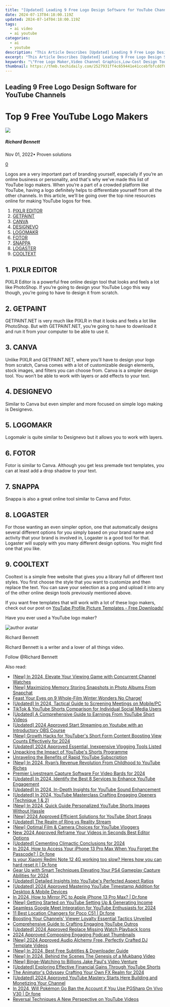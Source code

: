 ```yaml
---
title: "[Updated] Leading 9 Free Logo Design Software for YouTube Channels"
date: 2024-07-13T04:18:00.119Z
updated: 2024-07-14T04:18:00.119Z
tags:
  - ai video
  - ai youtube
categories:
  - ai
  - youtube
description: "This Article Describes [Updated] Leading 9 Free Logo Design Software for YouTube Channels"
excerpt: "This Article Describes [Updated] Leading 9 Free Logo Design Software for YouTube Channels"
keywords: "\"Free Logo Maker,Video Channel Graphics,Low-Cost Design Tools,Easy Logo Creation,Budget-Friendly Designs,Affordable Graphic Software,User-Friendly Logo Suites\""
thumbnail: https://thmb.techidaily.com/2527931ff4c659441e41ccebfbfcddf054977d94a39490ac9b4d8ff28e70d8e5.jfif
---
```


## Leading 9 Free Logo Design Software for YouTube Channels

# Top 9 Free YouTube Logo Makers

![](https://images.wondershare.com/filmora/article-images/richard-bennett.jpg)

##### Richard Bennett

 Nov 01, 2022• Proven solutions

[0](#commentsBoxSeoTemplate)

Logos are a very important part of branding yourself, especially if you’re an online business or personality, and that's why we've made this list of YouTube logo makers. When you’re a part of a crowded platform like YouTube, having a logo definitely helps to differentiate yourself from all the other channels. In this article, we’ll be going over the top nine resources online for making YouTube logos for free.

1. [PIXLR EDITOR](#pixlr)
2. [GETPAINT](#getpaint)
3. [CANVA](#canva)
4. [DESIGNEVO](#designevo)
5. [LOGOMAKR](#logomakr)
6. [FOTOR](#fotor)
7. [SNAPPA](#snappa)
8. [LOGASTER](#logaster)
9. [COOLTEXT](#cooltext)

## 1\. PIXLR EDITOR

PIXLR Editor is a powerful free online design tool that looks and feels a lot like PhotoShop. If you’re going to design your YouTube Logo this way though, you’re going to have to design it from scratch.

## 2\. GETPAINT

GETPAINT.NET is very much like PIXLR in that it looks and feels a lot like PhotoShop. But with GETPAINT.NET, you’re going to have to download it and run it from your computer to be able to use it.

## 3\. CANVA

Unlike PIXLR and GETPAINT.NET, where you’ll have to design your logo from scratch, Canva comes with a lot of customizable design elements, stock images, and filters you can choose from. Canva is a simpler design tool. You won’t be able to work with layers or add effects to your text.

## 4\. DESIGNEVO

Similar to Canva but even simpler and more focused on simple logo making is Designevo.

## 5\. LOGOMAKR

Logomakr is quite similar to Designevo but it allows you to work with layers.

## 6\. FOTOR

Fotor is similar to Canva. Although you get less premade text templates, you can at least add a drop shadow to your text.

## 7\. SNAPPA

Snappa is also a great online tool similar to Canva and Fotor.

## 8\. LOGASTER

For those wanting an even simpler option, one that automatically designs several different options for you simply based on your brand name and activity that your brand is involved in, Logaster is a good tool for that. Logaster will supply with you many different design options. You might find one that you like.

## 9\. COOLTEXT

Cooltext is a simple free website that gives you a library full of different text styles. You first choose the style that you want to customize and then replace the text. You can save your selection as a png and upload it into any of the other online design tools previously mentioned above.

If you want free templates that will work with a lot of these logo makers, check out our post on [YouTube Profile Picture Templates - Free Downloads!](https://www.filmora.io/community-blog/youtube-profile-picture-templates-%E2%80%93-free-downloads%21-310.html)

Have you ever used a YouTube logo maker?

![author avatar](https://images.wondershare.com/filmora/article-images/richard-bennett.jpg)

Richard Bennett

Richard Bennett is a writer and a lover of all things video.

Follow @Richard Bennett


<ins class="adsbygoogle"
     style="display:block"
     data-ad-format="autorelaxed"
     data-ad-client="ca-pub-7571918770474297"
     data-ad-slot="1223367746"></ins>



<ins class="adsbygoogle"
     style="display:block"
     data-ad-client="ca-pub-7571918770474297"
     data-ad-slot="8358498916"
     data-ad-format="auto"
     data-full-width-responsive="true"></ins>



<span class="atpl-alsoreadstyle">Also read:</span>
<div><ul>
<li><a href="https://youtube-web.techidaily.com/n-2024-elevate-your-viewing-game-with-concurrent-channel-watches/"><u>[New] In 2024, Elevate Your Viewing Game with Concurrent Channel Watches</u></a></li>
<li><a href="https://snapchat-videos.techidaily.com/new-maximizing-memory-storing-snapshots-in-photo-albums-from-snapchat/"><u>[New] Maximizing Memory  Storing Snapshots in Photo Albums From Snapchat</u></a></li>
<li><a href="https://youtube-blog.techidaily.com/-your-eyes-on-9-whole-film-winter-wonders-no-charge/"><u>Feast Your Eyes on 9 Whole-Film Winter Wonders  No Charge!</u></a></li>
<li><a href="https://screen-capture.techidaily.com/updated-in-2024-tactical-guide-to-screening-meetings-on-mobilepc/"><u>[Updated] In 2024, Tactical Guide to Screening Meetings on Mobile/PC</u></a></li>
<li><a href="https://youtube-web.techidaily.com/k-and-youtube-shorts-comparison-for-individual-social-media-users/"><u>TikTok & YouTube Shorts Comparison for Individual Social Media Users</u></a></li>
<li><a href="https://youtube-web.techidaily.com/ed-a-comprehensive-guide-to-earnings-from-youtube-short-videos/"><u>[Updated] A Comprehensive Guide to Earnings From YouTube Short Videos</u></a></li>
<li><a href="https://youtube-web.techidaily.com/ed-2024-approved-start-streaming-on-youtube-with-an-introductory-obs-course/"><u>[Updated] 2024 Approved  Start Streaming on Youtube with an Introductory OBS Course</u></a></li>
<li><a href="https://youtube-web.techidaily.com/rowth-hacks-for-youtubers-short-form-content-boosting-view-counts-effectively-for-2024/"><u>[New] Growth Hacks for YouTuber's Short Form Content  Boosting View Counts Effectively for 2024</u></a></li>
<li><a href="https://youtube-web.techidaily.com/ed-2024-approved-essential-inexpensive-vlogging-tools-listed/"><u>[Updated] 2024 Approved  Essential, Inexpensive Vlogging Tools Listed</u></a></li>
<li><a href="https://youtube-web.techidaily.com/king-the-impact-of-youtubes-shorts-programme/"><u>Unpacking the Impact of YouTube's Shorts Programme</u></a></li>
<li><a href="https://youtube-web.techidaily.com/eling-the-benefits-of-rapid-youtube-subscription/"><u>Unraveling the Benefits of Rapid YouTube Subscription</u></a></li>
<li><a href="https://youtube-web.techidaily.com/n-2024-ryans-revenue-revolution-from-childhood-to-youtube-riches/"><u>[New] In 2024, Ryan’s Revenue Revolution  From Childhood to YouTube Riches</u></a></li>
<li><a href="https://youtube-web.techidaily.com/er-livestream-capture-software-for-video-bards-for-2024/"><u>Premier Livestream Capture Software For Video Bards for 2024</u></a></li>
<li><a href="https://youtube-web.techidaily.com/ed-in-2024-identify-the-best-8-services-to-enhance-youtube-engagement/"><u>[Updated] In 2024, Identify the Best 8 Services to Enhance YouTube Engagement</u></a></li>
<li><a href="https://youtube-web.techidaily.com/ed-in-2024-in-depth-insights-for-youtube-sound-enhancement/"><u>[Updated] In 2024, In-Depth Insights for YouTube Sound Enhancement</u></a></li>
<li><a href="https://youtube-web.techidaily.com/ed-in-2024-youtube-masterclass-crafting-engaging-openers-technique-1-and-2/"><u>[Updated] In 2024, YouTube Masterclass  Crafting Engaging Openers (Technique 1 & 2)</u></a></li>
<li><a href="https://youtube-web.techidaily.com/n-2024-quick-guide-personalized-youtube-shorts-images-without-hassle/"><u>[New] In 2024, Quick Guide  Personalized YouTube Shorts Images Without Hassle</u></a></li>
<li><a href="https://youtube-lab.techidaily.com/024-approved-efficient-solutions-for-youtube-short-snags/"><u>[New] 2024 Approved  Efficient Solutions for YouTube Short Snags</u></a></li>
<li><a href="https://some-skills.techidaily.com/updated-the-realm-of-ring-vs-reality-stream/"><u>[Updated] The Realm of Ring vs Reality Stream</u></a></li>
<li><a href="https://youtube-web.techidaily.com/ptimal-film-and-camera-choices-for-youtube-vloggers/"><u>[New] Optimal Film & Camera Choices for YouTube Vloggers</u></a></li>
<li><a href="https://smart-video-creator.techidaily.com/new-2024-approved-reframe-your-videos-in-seconds-best-editor-options/"><u>New 2024 Approved Reframe Your Videos in Seconds Best Editor Options</u></a></li>
<li><a href="https://youtube-web.techidaily.com/ed-cementing-climactic-conclusions-for-2024/"><u>[Updated] Cementing Climactic Conclusions for 2024</u></a></li>
<li><a href="https://iphone-unlock.techidaily.com/in-2024-how-to-access-your-iphone-13-pro-max-when-you-forget-the-passcode-drfone-by-drfone-ios/"><u>In 2024, How to Access Your iPhone 13 Pro Max When You Forget the Passcode? | Dr.fone</u></a></li>
<li><a href="https://techidaily.com/is-your-xiaomi-redmi-note-12-4g-working-too-slow-heres-how-you-can-hard-reset-it-drfone-by-drfone-reset-android-reset-android/"><u>Is your Xiaomi Redmi Note 12 4G working too slow? Heres how you can hard reset it | Dr.fone</u></a></li>
<li><a href="https://screen-mirroring-recording.techidaily.com/gear-up-with-smart-techniques-elevating-your-ps4-gameplay-capture-abilities-for-2024/"><u>Gear Up with Smart Techniques  Elevating Your PS4 Gameplay Capture Abilities for 2024</u></a></li>
<li><a href="https://youtube-web.techidaily.com/ed-detailed-insights-into-youtubes-perfected-aspect-ratios/"><u>[Updated] Detailed Insights Into YouTube's Perfected Aspect Ratios</u></a></li>
<li><a href="https://youtube-web.techidaily.com/ed-2024-approved-mastering-youtube-timestamp-addition-for-desktop-and-mobile-devices/"><u>[Updated] 2024 Approved  Mastering YouTube Timestamp Addition for Desktop & Mobile Devices</u></a></li>
<li><a href="https://screen-mirror.techidaily.com/in-2024-how-to-mirror-pc-to-apple-iphone-13-pro-max-drfone-by-drfone-ios/"><u>In 2024, How to Mirror PC to Apple iPhone 13 Pro Max? | Dr.fone</u></a></li>
<li><a href="https://youtube-web.techidaily.com/etting-started-on-youtube-setting-up-and-generating-income/"><u>[New] Getting Started on YouTube  Setting Up & Generating Income</u></a></li>
<li><a href="https://youtube-web.techidaily.com/ess-google-meet-integration-for-youtube-enthusiasts-for-2024/"><u>Seamless Google Meet Integration for YouTube Enthusiasts for 2024</u></a></li>
<li><a href="https://location-fake.techidaily.com/11-best-location-changers-for-poco-c51-drfone-by-drfone-virtual-android/"><u>11 Best Location Changers for Poco C51 | Dr.fone</u></a></li>
<li><a href="https://youtube-videos.techidaily.com/boosting-your-channels-viewer-loyalty-essential-tactics-unveiled/"><u>Boosting Your Channels' Viewer Loyalty  Essential Tactics Unveiled</u></a></li>
<li><a href="https://youtube-web.techidaily.com/ehensive-guide-to-crafting-engaging-youtube-outros/"><u>Comprehensive Guide to Crafting Engaging YouTube Outros</u></a></li>
<li><a href="https://facebook-video-recording.techidaily.com/updated-2024-approved-replace-missing-watch-playback-icons/"><u>[Updated] 2024 Approved  Replace Missing Watch Playback Icons</u></a></li>
<li><a href="https://extra-information.techidaily.com/2024-approved-composing-engaging-podcast-thumbnails/"><u>2024 Approved  Composing Engaging Podcast Thumbnails</u></a></li>
<li><a href="https://facebook-video-share.techidaily.com/new-2024-approved-audio-alchemy-free-perfectly-crafted-dj-template-videos/"><u>[New] 2024 Approved  Audio Alchemy  Free, Perfectly Crafted DJ Template Videos</u></a></li>
<li><a href="https://youtube-web.techidaily.com/n-2024-best-free-subtitles-and-downloader-guide/"><u>[New] In 2024, Best Free Subtitles & Downloader Guide</u></a></li>
<li><a href="https://facebook-video-share.techidaily.com/new-in-2024-behind-the-scenes-the-genesis-of-a-mukbang-video/"><u>[New] In 2024, Behind the Scenes  The Genesis of a Mukbang Video</u></a></li>
<li><a href="https://youtube-web.techidaily.com/inge-watching-to-billions-jake-pauls-video-venture/"><u>[New] Binge-Watching to Billions  Jake Paul's Video Venture</u></a></li>
<li><a href="https://youtube-web.techidaily.com/ed-exploring-effective-financial-gains-through-youtube-shorts/"><u>[Updated] Exploring Effective Financial Gains Through YouTube Shorts</u></a></li>
<li><a href="https://youtube-web.techidaily.com/nimators-odyssey-crafting-your-own-fx-realm-for-2024/"><u>The Animator's Odyssey  Crafting Your Own FX Realm for 2024</u></a></li>
<li><a href="https://youtube-web.techidaily.com/ed-2024-approved-youtube-mastery-starts-here-building-and-monetizing-your-channel/"><u>[Updated] 2024 Approved  YouTube Mastery Starts Here  Building and Monetizing Your Channel</u></a></li>
<li><a href="https://change-location.techidaily.com/in-2024-will-pokemon-go-ban-the-account-if-you-use-pgsharp-on-vivo-v30-drfone-by-drfone-virtual-android/"><u>In 2024, Will Pokémon Go Ban the Account if You Use PGSharp On Vivo V30 | Dr.fone</u></a></li>
<li><a href="https://youtube-web.techidaily.com/sal-techniques-a-new-perspective-on-youtube-videos/"><u>Reversal Techniques  A New Perspective on YouTube Videos</u></a></li>
</ul></div>
